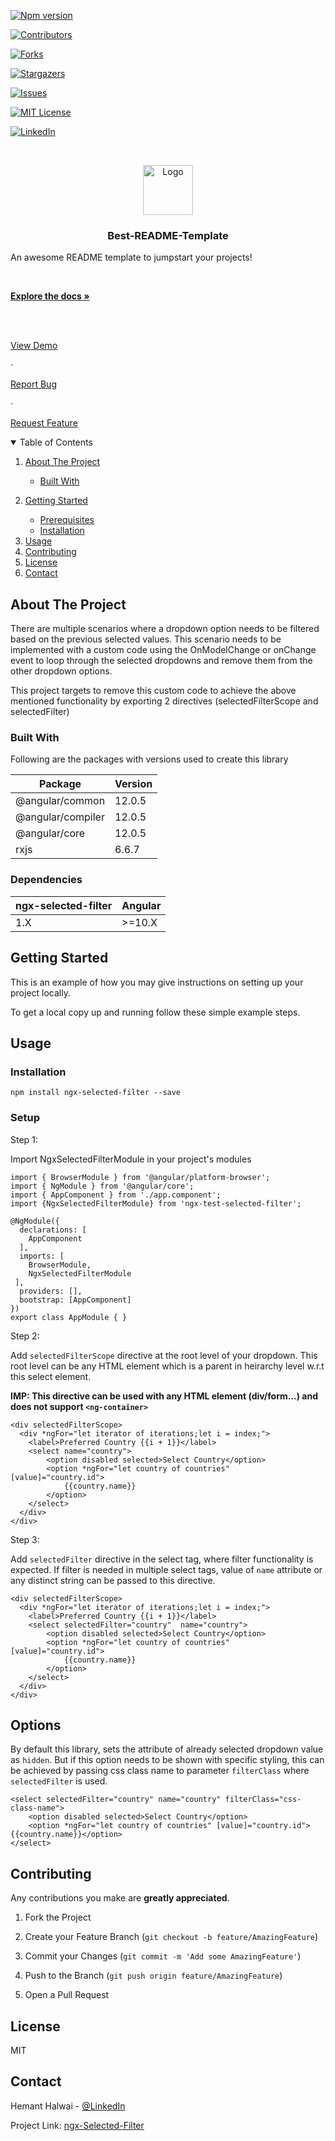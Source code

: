 <!--

*** Thanks for checking out the Best-README-Template. If you have a suggestion

*** that would make this better, please fork the repo and create a pull request

*** or simply open an issue with the tag "enhancement".

*** Thanks again! Now go create something AMAZING! :D

-->

  
  
  

<!-- PROJECT SHIELDS -->

<!--

*** I'm using markdown "reference style" links for readability.

*** Reference links are enclosed in brackets [ ] instead of parentheses ( ).

*** See the bottom of this document for the declaration of the reference variables

*** for contributors-url, forks-url, etc. This is an optional, concise syntax you may use.

*** https://www.markdownguide.org/basic-syntax/#reference-style-links

-->
[![Npm version][npm-package-badge]][npm-package-url]

[![Contributors][contributors-shield]][contributors-url]

[![Forks][forks-shield]][forks-url]

[![Stargazers][stars-shield]][stars-url]

[![Issues][issues-shield]][issues-url]

[![MIT License][license-shield]][license-url]

[![LinkedIn][linkedin-shield]][linkedin-url]

  
  
  

<!-- PROJECT LOGO -->

<br  />

<p  align="center">

<a  href="https://github.com/othneildrew/Best-README-Template">

<img  src="images/logo.png"  alt="Logo"  width="80"  height="80">

</a>

  

<h3  align="center">Best-README-Template</h3>

  

<p  align="center">

An awesome README template to jumpstart your projects!

<br  />

<a  href="https://github.com/othneildrew/Best-README-Template"><strong>Explore the docs »</strong></a>

<br  />

<br  />

<a  href="https://github.com/othneildrew/Best-README-Template">View Demo</a>

·

<a  href="https://github.com/hemanthalwai/ngx-Selected-Filter/issues">Report Bug</a>

·

<a  href="https://github.com/hemanthalwai/ngx-Selected-Filter/issues">Request Feature</a>

</p>

</p>

  
  
  

<!-- TABLE OF CONTENTS -->

<details  open="open">

<summary>Table of Contents</summary>

<ol>

<li>

<a  href="#about-the-project">About The Project</a>

<ul>

<li><a  href="#built-with">Built With</a></li>

</ul>

</li>

<li>

<a  href="#getting-started">Getting Started</a>

<ul>

<li><a  href="#prerequisites">Prerequisites</a></li>

<li><a  href="#installation">Installation</a></li>

</ul>

</li>

<li><a  href="#usage">Usage</a></li>

<li><a  href="#contributing">Contributing</a></li>

<li><a  href="#license">License</a></li>

<li><a  href="#contact">Contact</a></li>

</ol>

</details>

  
  
  

<!-- ABOUT THE PROJECT -->

## About The Project

  
There are multiple scenarios where a dropdown option needs to be filtered based on the previous selected values.
This scenario needs to be implemented with a custom code using the OnModelChange or onChange event to loop through the selected dropdowns and remove them from the other dropdown options.

This project targets to remove this custom code to achieve the above mentioned functionality by exporting 2 directives (selectedFilterScope and selectedFilter)
  

### Built With

Following are the packages with versions used to create this library

| Package               | Version     |
| -----------           | ----------- |
| @angular/common       | 12.0.5      |
| @angular/compiler     | 12.0.5      |    
| @angular/core         | 12.0.5      |
| rxjs                  | 6.6.7       |    


### Dependencies

| ngx-selected-filter   | Angular     |
| -----------           | ----------- |
| 1.X                   | >=10.X      |    



<!-- GETTING STARTED -->

## Getting Started

  

This is an example of how you may give instructions on setting up your project locally.

To get a local copy up and running follow these simple example steps.

  
<!-- USAGE EXAMPLES -->

## Usage

### Installation

```
npm install ngx-selected-filter --save
```

### Setup

Step 1:

Import NgxSelectedFilterModule in your project's modules
```
import { BrowserModule } from '@angular/platform-browser';
import { NgModule } from '@angular/core';
import { AppComponent } from './app.component';
import {NgxSelectedFilterModule} from 'ngx-test-selected-filter';

@NgModule({
  declarations: [
    AppComponent
  ],
  imports: [
    BrowserModule,
    NgxSelectedFilterModule
 ],
  providers: [],
  bootstrap: [AppComponent]
})
export class AppModule { }

```

Step 2:

Add `selectedFilterScope` directive at the root level of your dropdown.
This root level can be any HTML element which is a parent in heirarchy level w.r.t this select element.

**IMP: This directive can be used with any HTML element (div/form...) and does not support `<ng-container>`**
```
<div selectedFilterScope>
  <div *ngFor="let iterator of iterations;let i = index;">
    <label>Preferred Country {{i + 1}}</label>
    <select name="country">
        <option disabled selected>Select Country</option>
        <option *ngFor="let country of countries" [value]="country.id">
            {{country.name}}
        </option>
    </select>
  </div>
</div>
```

Step 3:

Add `selectedFilter` directive in the select tag, where filter functionality is expected. If filter is needed in multiple select tags, value of `name` attribute or any distinct string can be passed to this directive.

```
<div selectedFilterScope>
  <div *ngFor="let iterator of iterations;let i = index;">
    <label>Preferred Country {{i + 1}}</label>
    <select selectedFilter="country"  name="country">
        <option disabled selected>Select Country</option>
        <option *ngFor="let country of countries" [value]="country.id">
            {{country.name}}
        </option>
    </select>
  </div>
</div>
```

  
## Options

By default this library, sets the attribute of already selected dropdown value as `hidden`. But if this option needs to be shown with specific styling, this can be achieved by passing css class name to parameter `filterClass` where `selectedFilter` is used.

```
<select selectedFilter="country" name="country" filterClass="css-class-name">
    <option disabled selected>Select Country</option>
    <option *ngFor="let country of countries" [value]="country.id">{{country.name}}</option>
</select>
```

<!-- ROADMAP -->


<!-- CONTRIBUTING -->

## Contributing

Any contributions you make are **greatly appreciated**.

  

1. Fork the Project

2. Create your Feature Branch (`git checkout -b feature/AmazingFeature`)

3. Commit your Changes (`git commit -m 'Add some AmazingFeature'`)

4. Push to the Branch (`git push origin feature/AmazingFeature`)

5. Open a Pull Request

  
  
  

<!-- LICENSE -->

## License

  
MIT

<!-- CONTACT -->

## Contact

  

Hemant Halwai - [@LinkedIn](https://www.linkedin.com/in/hemant-halwai-24986a198)

  

Project Link: [ngx-Selected-Filter](https://github.com/hemanthalwai/ngx-Selected-Filter)

  
  
  

<!-- ACKNOWLEDGEMENTS -->


<!-- MARKDOWN LINKS & IMAGES -->

<!-- https://www.markdownguide.org/basic-syntax/#reference-style-links -->

[npm-package-badge]: https://badge.fury.io/js/ngx-test-selected-filter.svg?style=for-the-badge

[npm-package-url]: https://www.npmjs.com/package/ngx-test-selected-filter

[contributors-shield]: https://img.shields.io/github/contributors/othneildrew/Best-README-Template.svg?style=for-the-badge

[contributors-url]: https://github.com/hemanthalwai/ngx-Selected-Filter/graphs/contributors

[forks-shield]: https://img.shields.io/github/forks/othneildrew/Best-README-Template.svg?style=for-the-badge

[forks-url]: https://github.com/hemanthalwai/ngx-Selected-Filter/network/members

[stars-shield]: https://img.shields.io/github/stars/othneildrew/Best-README-Template.svg?style=for-the-badge

[stars-url]: https://github.com/hemanthalwai/ngx-Selected-Filter/stargazers

[issues-shield]: https://img.shields.io/github/issues/othneildrew/Best-README-Template.svg?style=for-the-badge

[issues-url]: https://github.com/hemanthalwai/ngx-Selected-Filter/issues

[license-shield]: https://img.shields.io/github/license/othneildrew/Best-README-Template.svg?style=for-the-badge

[license-url]: https://github.com/hemanthalwai/ngx-Selected-Filter/blob/master/LICENSE.txt

[linkedin-shield]: https://img.shields.io/badge/-LinkedIn-black.svg?style=for-the-badge&logo=linkedin&colorB=555

[linkedin-url]: https://linkedin.com/in/hemant-halwai-24986a198

[product-screenshot]: images/screenshot.png